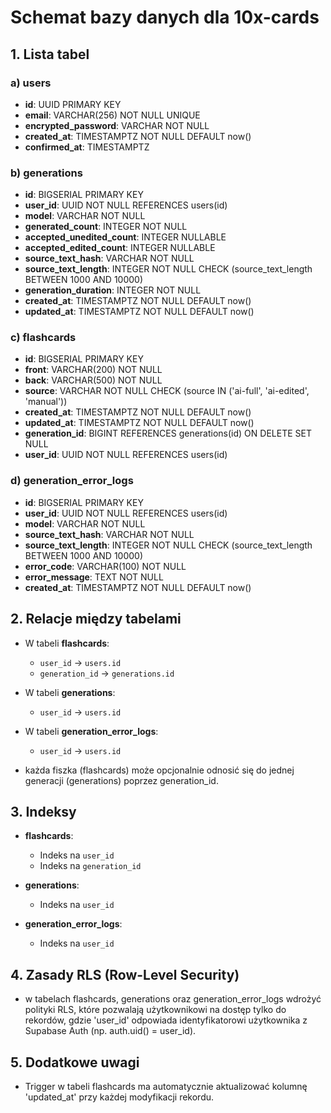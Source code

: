 # Schemat bazy danych dla 10x-cards

## 1. Lista tabel

### a) users

- **id**: UUID PRIMARY KEY
- **email**: VARCHAR(256) NOT NULL UNIQUE
- **encrypted_password**: VARCHAR NOT NULL
- **created_at**: TIMESTAMPTZ NOT NULL DEFAULT now()
- **confirmed_at**: TIMESTAMPTZ

### b) generations

- **id**: BIGSERIAL PRIMARY KEY
- **user_id**: UUID NOT NULL REFERENCES users(id)
- **model**: VARCHAR NOT NULL
- **generated_count**: INTEGER NOT NULL
- **accepted_unedited_count**: INTEGER NULLABLE
- **accepted_edited_count**: INTEGER NULLABLE
- **source_text_hash**: VARCHAR NOT NULL
- **source_text_length**: INTEGER NOT NULL CHECK (source_text_length BETWEEN 1000 AND 10000)
- **generation_duration**: INTEGER NOT NULL
- **created_at**: TIMESTAMPTZ NOT NULL DEFAULT now()
- **updated_at**: TIMESTAMPTZ NOT NULL DEFAULT now()

### c) flashcards

- **id**: BIGSERIAL PRIMARY KEY
- **front**: VARCHAR(200) NOT NULL
- **back**: VARCHAR(500) NOT NULL
- **source**: VARCHAR NOT NULL CHECK (source IN ('ai-full', 'ai-edited', 'manual'))
- **created_at**: TIMESTAMPTZ NOT NULL DEFAULT now()
- **updated_at**: TIMESTAMPTZ NOT NULL DEFAULT now()
- **generation_id**: BIGINT REFERENCES generations(id) ON DELETE SET NULL
- **user_id**: UUID NOT NULL REFERENCES users(id)

### d) generation_error_logs

- **id**: BIGSERIAL PRIMARY KEY
- **user_id**: UUID NOT NULL REFERENCES users(id)
- **model**: VARCHAR NOT NULL
- **source_text_hash**: VARCHAR NOT NULL
- **source_text_length**: INTEGER NOT NULL CHECK (source_text_length BETWEEN 1000 AND 10000)
- **error_code**: VARCHAR(100) NOT NULL
- **error_message**: TEXT NOT NULL
- **created_at**: TIMESTAMPTZ NOT NULL DEFAULT now()

## 2. Relacje między tabelami

- W tabeli **flashcards**:

  - `user_id` → `users.id`
  - `generation_id` → `generations.id`

- W tabeli **generations**:

  - `user_id` → `users.id`

- W tabeli **generation_error_logs**:

  - `user_id` → `users.id`

- każda fiszka (flashcards) może opcjonalnie odnosić się do jednej generacji (generations) poprzez generation_id.

## 3. Indeksy

- **flashcards**:

  - Indeks na `user_id`
  - Indeks na `generation_id`

- **generations**:

  - Indeks na `user_id`

- **generation_error_logs**:
  - Indeks na `user_id`

## 4. Zasady RLS (Row-Level Security)

- w tabelach flashcards, generations oraz generation_error_logs wdrożyć polityki RLS, które pozwalają użytkownikowi na dostęp tylko do rekordów, gdzie 'user_id' odpowiada identyfikatorowi użytkownika z Supabase Auth (np. auth.uid() = user_id).

## 5. Dodatkowe uwagi

- Trigger w tabeli flashcards ma automatycznie aktualizować kolumnę 'updated_at' przy każdej modyfikacji rekordu.
